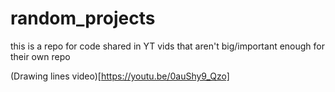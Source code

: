 # random_projects
this is a repo for code shared in YT vids that aren't big/important enough for their own repo

(Drawing lines video)[https://youtu.be/0auShy9_Qzo]
